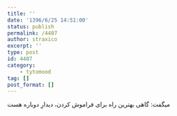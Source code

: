```yaml
---
title: ''
date: '1396/6/25 14:51:00'
status: publish
permalink: /4407
author: straxico
excerpt: ''
type: post
id: 4407
category:
    - tytomood
tag: []
post_format: []
---
```

میگفت: گاهی بهترین راه برای فراموش کردن، دیدارِ دوباره هست
